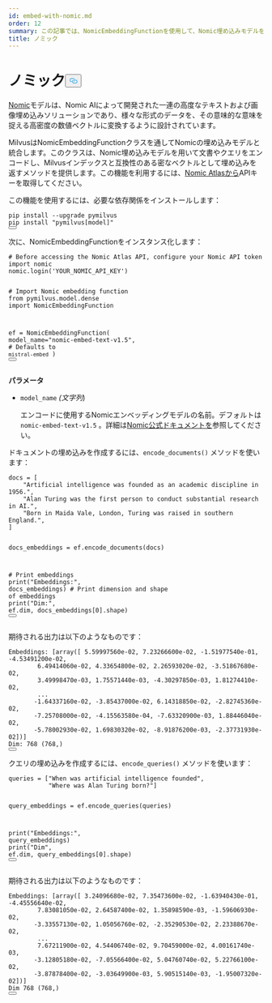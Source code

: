 ```yaml
---
id: embed-with-nomic.md
order: 12
summary: この記事では、NomicEmbeddingFunctionを使用して、Nomic埋め込みモデルを使用して文書やクエリをエンコードする方法について説明します。
title: ノミック
---
```

<h1 id="Nomic" class="common-anchor-header">ノミック<button data-href="#Nomic" class="anchor-icon" translate="no">
      <svg translate="no"
        aria-hidden="true"
        focusable="false"
        height="20"
        version="1.1"
        viewBox="0 0 16 16"
        width="16"
      >
        <path
          fill="#0092E4"
          fill-rule="evenodd"
          d="M4 9h1v1H4c-1.5 0-3-1.69-3-3.5S2.55 3 4 3h4c1.45 0 3 1.69 3 3.5 0 1.41-.91 2.72-2 3.25V8.59c.58-.45 1-1.27 1-2.09C10 5.22 8.98 4 8 4H4c-.98 0-2 1.22-2 2.5S3 9 4 9zm9-3h-1v1h1c1 0 2 1.22 2 2.5S13.98 12 13 12H9c-.98 0-2-1.22-2-2.5 0-.83.42-1.64 1-2.09V6.25c-1.09.53-2 1.84-2 3.25C6 11.31 7.55 13 9 13h4c1.45 0 3-1.69 3-3.5S14.5 6 13 6z"
        ></path>
      </svg>
    </button></h1><p><a href="https://atlas.nomic.ai/">Nomic</a>モデルは、Nomic AIによって開発された一連の高度なテキストおよび画像埋め込みソリューションであり、様々な形式のデータを、その意味的な意味を捉える高密度の数値ベクトルに変換するように設計されています。</p>
<p>MilvusはNomicEmbeddingFunctionクラスを通してNomicの埋め込みモデルと統合します。このクラスは、Nomic埋め込みモデルを用いて文書やクエリをエンコードし、Milvusインデックスと互換性のある密なベクトルとして埋め込みを返すメソッドを提供します。この機能を利用するには、<a href="https://atlas.nomic.ai/">Nomic Atlasから</a>APIキーを取得してください。</p>
<p>この機能を使用するには、必要な依存関係をインストールします：</p>
<pre><code translate="no" class="language-python">pip install --upgrade pymilvus
pip install <span class="hljs-string">&quot;pymilvus[model]&quot;</span>
<button class="copy-code-btn"></button></code></pre>
<p>次に、NomicEmbeddingFunctionをインスタンス化します：</p>
<pre><code translate="no" class="language-python"><span class="hljs-comment"># Before accessing the Nomic Atlas API, configure your Nomic API token</span>
<span class="hljs-keyword">import</span> nomic
nomic.login(<span class="hljs-string">&#x27;YOUR_NOMIC_API_KEY&#x27;</span>)

<span class="hljs-comment"># Import Nomic embedding function</span>
<span class="hljs-keyword">from</span> pymilvus.model.dense <span class="hljs-keyword">import</span> NomicEmbeddingFunction

ef = NomicEmbeddingFunction(
    model_name=<span class="hljs-string">&quot;nomic-embed-text-v1.5&quot;</span>, <span class="hljs-comment"># Defaults to `mistral-embed`</span>
)
<button class="copy-code-btn"></button></code></pre>
<p><strong>パラメータ</strong></p>
<ul>
<li><p><code translate="no">model_name</code> <em>(文字列</em>)</p>
<p>エンコードに使用するNomicエンベッディングモデルの名前。デフォルトは<code translate="no">nomic-embed-text-v1.5</code> 。詳細は<a href="https://docs.nomic.ai/atlas/models/image-embedding">Nomic公式ドキュメントを</a>参照してください。</p></li>
</ul>
<p>ドキュメントの埋め込みを作成するには、<code translate="no">encode_documents()</code> メソッドを使います：</p>
<pre><code translate="no" class="language-python">docs = [
    <span class="hljs-string">&quot;Artificial intelligence was founded as an academic discipline in 1956.&quot;</span>,
    <span class="hljs-string">&quot;Alan Turing was the first person to conduct substantial research in AI.&quot;</span>,
    <span class="hljs-string">&quot;Born in Maida Vale, London, Turing was raised in southern England.&quot;</span>,
]

docs_embeddings = ef.encode_documents(docs)

<span class="hljs-comment"># Print embeddings</span>
<span class="hljs-built_in">print</span>(<span class="hljs-string">&quot;Embeddings:&quot;</span>, docs_embeddings)
<span class="hljs-comment"># Print dimension and shape of embeddings</span>
<span class="hljs-built_in">print</span>(<span class="hljs-string">&quot;Dim:&quot;</span>, ef.dim, docs_embeddings[<span class="hljs-number">0</span>].shape)
<button class="copy-code-btn"></button></code></pre>
<p>期待される出力は以下のようなものです：</p>
<pre><code translate="no" class="language-python">Embeddings: [array([ <span class="hljs-number">5.59997560e-02</span>, <span class="hljs-number">7.23266600e-02</span>, -<span class="hljs-number">1.51977540e-01</span>, -<span class="hljs-number">4.53491200e-02</span>,
        <span class="hljs-number">6.49414060e-02</span>, <span class="hljs-number">4.33654800e-02</span>, <span class="hljs-number">2.26593020e-02</span>, -<span class="hljs-number">3.51867680e-02</span>,
        <span class="hljs-number">3.49998470e-03</span>, <span class="hljs-number">1.75571440e-03</span>, -<span class="hljs-number">4.30297850e-03</span>, <span class="hljs-number">1.81274410e-02</span>,
        ...
       -<span class="hljs-number">1.64337160e-02</span>, -<span class="hljs-number">3.85437000e-02</span>, <span class="hljs-number">6.14318850e-02</span>, -<span class="hljs-number">2.82745360e-02</span>,
       -<span class="hljs-number">7.25708000e-02</span>, -<span class="hljs-number">4.15563580e-04</span>, -<span class="hljs-number">7.63320900e-03</span>, <span class="hljs-number">1.88446040e-02</span>,
       -<span class="hljs-number">5.78002930e-02</span>, <span class="hljs-number">1.69830320e-02</span>, -<span class="hljs-number">8.91876200e-03</span>, -<span class="hljs-number">2.37731930e-02</span>])]
Dim: <span class="hljs-number">768</span> (<span class="hljs-number">768</span>,)
<button class="copy-code-btn"></button></code></pre>
<p>クエリの埋め込みを作成するには、<code translate="no">encode_queries()</code> メソッドを使います：</p>
<pre><code translate="no" class="language-python">queries = [<span class="hljs-string">&quot;When was artificial intelligence founded&quot;</span>,
           <span class="hljs-string">&quot;Where was Alan Turing born?&quot;</span>]

query_embeddings = ef.encode_queries(queries)

<span class="hljs-built_in">print</span>(<span class="hljs-string">&quot;Embeddings:&quot;</span>, query_embeddings)
<span class="hljs-built_in">print</span>(<span class="hljs-string">&quot;Dim&quot;</span>, ef.dim, query_embeddings[<span class="hljs-number">0</span>].shape)
<button class="copy-code-btn"></button></code></pre>
<p>期待される出力は以下のようなものです：</p>
<pre><code translate="no" class="language-python">Embeddings: [array([ <span class="hljs-number">3.24096680e-02</span>, <span class="hljs-number">7.35473600e-02</span>, -<span class="hljs-number">1.63940430e-01</span>, -<span class="hljs-number">4.45556640e-02</span>,
        <span class="hljs-number">7.83081050e-02</span>, <span class="hljs-number">2.64587400e-02</span>, <span class="hljs-number">1.35898590e-03</span>, -<span class="hljs-number">1.59606930e-02</span>,
       -<span class="hljs-number">3.33557130e-02</span>, <span class="hljs-number">1.05056760e-02</span>, -<span class="hljs-number">2.35290530e-02</span>, <span class="hljs-number">2.23388670e-02</span>,
        ...
        <span class="hljs-number">7.67211900e-02</span>, <span class="hljs-number">4.54406740e-02</span>, <span class="hljs-number">9.70459000e-02</span>, <span class="hljs-number">4.00161740e-03</span>,
       -<span class="hljs-number">3.12805180e-02</span>, -<span class="hljs-number">7.05566400e-02</span>, <span class="hljs-number">5.04760740e-02</span>, <span class="hljs-number">5.22766100e-02</span>,
       -<span class="hljs-number">3.87878400e-02</span>, -<span class="hljs-number">3.03649900e-03</span>, <span class="hljs-number">5.90515140e-03</span>, -<span class="hljs-number">1.95007320e-02</span>])]
Dim <span class="hljs-number">768</span> (<span class="hljs-number">768</span>,)
<button class="copy-code-btn"></button></code></pre>
